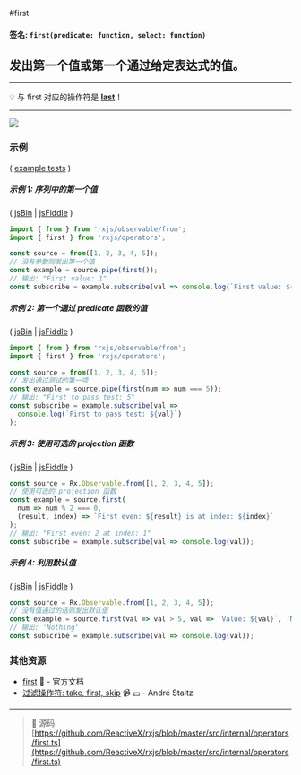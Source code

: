 #first

#### 签名: `first(predicate: function, select: function)`

## 发出第一个值或第一个通过给定表达式的值。

---

:bulb: 与 first 对应的操作符是 [**last**](last.md)！

---

<div class="ua-ad"><a href="https://ultimateangular.com/?ref=76683_kee7y7vk"><img src="https://ultimateangular.com/assets/img/banners/ua-leader.svg"></a></div>

### 示例

(
[example tests](https://github.com/btroncone/learn-rxjs/blob/master/operators/specs/filtering/first-spec.ts)
)

##### 示例 1: 序列中的第一个值

( [jsBin](http://jsbin.com/kayenuxoma/1/edit?js,console) |
[jsFiddle](https://jsfiddle.net/btroncone/uncey4v9/) )

```js
import { from } from 'rxjs/observable/from';
import { first } from 'rxjs/operators';

const source = from([1, 2, 3, 4, 5]);
// 没有参数则发出第一个值
const example = source.pipe(first());
// 输出: "First value: 1"
const subscribe = example.subscribe(val => console.log(`First value: ${val}`));
```

##### 示例 2: 第一个通过 predicate 函数的值

( [jsBin](http://jsbin.com/pujowawovu/1/edit?js,console) |
[jsFiddle](https://jsfiddle.net/btroncone/pt36r8cu/) )

```js
import { from } from 'rxjs/observable/from';
import { first } from 'rxjs/operators';

const source = from([1, 2, 3, 4, 5]);
// 发出通过测试的第一项
const example = source.pipe(first(num => num === 5));
// 输出: "First to pass test: 5"
const subscribe = example.subscribe(val =>
  console.log(`First to pass test: ${val}`)
);
```

##### 示例 3: 使用可选的 projection 函数

( [jsBin](http://jsbin.com/qijekijaja/1/edit?js,console) |
[jsFiddle](https://jsfiddle.net/btroncone/qosu0cx6/) )

```js
const source = Rx.Observable.from([1, 2, 3, 4, 5]);
// 使用可选的 projection 函数
const example = source.first(
  num => num % 2 === 0,
  (result, index) => `First even: ${result} is at index: ${index}`
);
// 输出: "First even: 2 at index: 1"
const subscribe = example.subscribe(val => console.log(val));
```

##### 示例 4: 利用默认值

( [jsBin](http://jsbin.com/qoganeleqa/1/edit?js,console) |
[jsFiddle](https://jsfiddle.net/btroncone/owx2jdg1/3/) )

```js
const source = Rx.Observable.from([1, 2, 3, 4, 5]);
// 没有值通过的话则发出默认值
const example = source.first(val => val > 5, val => `Value: ${val}`, 'Nothing');
// 输出: 'Nothing'
const subscribe = example.subscribe(val => console.log(val));
```

### 其他资源

* [first](http://cn.rx.js.org/class/es6/Observable.js~Observable.html#instance-method-first) :newspaper: - 官方文档
* [过滤操作符: take, first, skip](https://egghead.io/lessons/rxjs-filtering-operators-take-first-skip?course=rxjs-beyond-the-basics-operators-in-depth) :video_camera: :dollar: - André Staltz

---
> :file_folder: 源码:  [https://github.com/ReactiveX/rxjs/blob/master/src/internal/operators/first.ts](https://github.com/ReactiveX/rxjs/blob/master/src/internal/operators/first.ts)
